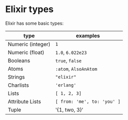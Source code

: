 # Elixir types

Elixir has some basic types:

|type|examples|
|------|------|
| Numeric (integer)| `1` |
| Numeric (float)| `1.0`, `6.022e23` |
| Booleans | `true`, `false`|
| Atoms | `:atom`, `AlsoAnAtom` |
| Strings | `"elixir"` |
| Charlists | `'erlang'` |
| Lists | `[ 1, 2, 3]` |
| Attribute Lists | `[ from: 'me', to: 'you' ]` |
| Tuple | '{1, two, 3}'|
